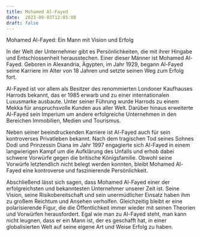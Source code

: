 ```yaml
---
title: Mohamed Al-Fayed
date:  2023-09-03T12:05:08
draft: false
---
```


Mohamed Al-Fayed: Ein Mann mit Vision und Erfolg

In der Welt der Unternehmer gibt es Persönlichkeiten, die mit ihrer Hingabe und Entschlossenheit herausstechen. Einer dieser Männer ist Mohamed Al-Fayed. Geboren in Alexandria, Ägypten, im Jahr 1929, begann Al-Fayed seine Karriere im Alter von 18 Jahren und setzte seinen Weg zum Erfolg fort.

Al-Fayed ist vor allem als Besitzer des renommierten Londoner Kaufhauses Harrods bekannt, das er 1985 erwarb und zu einer internationalen Luxusmarke ausbaute. Unter seiner Führung wurde Harrods zu einem Mekka für anspruchsvolle Kunden aus aller Welt. Darüber hinaus erweiterte Al-Fayed sein Imperium um andere erfolgreiche Unternehmen in den Bereichen Immobilien, Medien und Tourismus.

Neben seiner beeindruckenden Karriere ist Al-Fayed auch für sein kontroverses Privatleben bekannt. Nach dem tragischen Tod seines Sohnes Dodi und Prinzessin Diana im Jahr 1997 engagierte sich Al-Fayed in einem langwierigen Kampf um die Aufklärung des Unfalls und erhob dabei schwere Vorwürfe gegen die britische Königsfamilie. Obwohl seine Vorwürfe letztendlich nicht belegt werden konnten, bleibt Mohamed Al-Fayed eine kontroverse und faszinierende Persönlichkeit.

Abschließend lässt sich sagen, dass Mohamed Al-Fayed einer der erfolgreichsten und bekanntesten Unternehmer unserer Zeit ist. Seine Vision, seine Risikobereitschaft und sein unermüdlicher Einsatz haben ihm zu großem Reichtum und Ansehen verholfen. Gleichzeitig bleibt er eine polarisierende Figur, die die Öffentlichkeit immer wieder mit seinen Theorien und Vorwürfen herausfordert. Egal wie man zu Al-Fayed steht, man kann nicht leugnen, dass er ein Mann ist, der es geschafft hat, in einer globalisierten Welt auf seine eigene Art und Weise Erfolg zu haben.